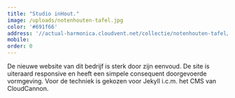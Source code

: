 ```yaml
---
title: "Studio inHout."
image: /uploads/notenhouten-tafel.jpg
color: '#691f66'
address: '//actual-harmonica.cloudvent.net/collectie/notenhouten-tafel/'
mobile:
order: 0
---
```


De nieuwe website van dit bedrijf is sterk door zijn eenvoud. De site is uiteraard responsive en heeft een simpele consequent doorgevoerde vormgeving. Voor de techniek is gekozen voor Jekyll i.c.m. het CMS van CloudCannon.